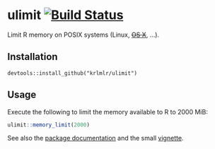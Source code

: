 # ulimit [![Build Status](https://travis-ci.org/krlmlr/ulimit.png?branch=master)](https://travis-ci.org/krlmlr/ulimit)

Limit R memory on POSIX systems (Linux, [~~OS X~~](http://stackoverflow.com/q/3274385/946850), ...).

## Installation

```
devtools::install_github("krlmlr/ulimit")
```

## Usage

Execute the following to limit the memory available to R to 2000 MiB:

```r
ulimit::memory_limit(2000)
```

See also the [package documentation](http://krlmlr.github.io/ulimit) and the small [vignette](http://krlmlr.github.io/ulimit/vignettes/ulimit.html).
